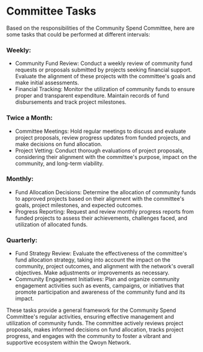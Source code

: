 # Committee Tasks

Based on the responsibilities of the Community Spend Committee, here are some tasks that could be performed at different intervals:

### Weekly:

- Community Fund Review: Conduct a weekly review of community fund requests or proposals submitted by projects seeking financial support. Evaluate the alignment of these projects with the committee's goals and make initial assessments.
- Financial Tracking: Monitor the utilization of community funds to ensure proper and transparent expenditure. Maintain records of fund disbursements and track project milestones.

### Twice a Month:

- Committee Meetings: Hold regular meetings to discuss and evaluate project proposals, review progress updates from funded projects, and make decisions on fund allocation.
- Project Vetting: Conduct thorough evaluations of project proposals, considering their alignment with the committee's purpose, impact on the community, and long-term viability.

### Monthly:

- Fund Allocation Decisions: Determine the allocation of community funds to approved projects based on their alignment with the committee's goals, project milestones, and expected outcomes.
- Progress Reporting: Request and review monthly progress reports from funded projects to assess their achievements, challenges faced, and utilization of allocated funds.

### Quarterly:

- Fund Strategy Review: Evaluate the effectiveness of the committee's fund allocation strategy, taking into account the impact on the community, project outcomes, and alignment with the network's overall objectives. Make adjustments or improvements as necessary.
- Community Engagement Initiatives: Plan and organize community engagement activities such as events, campaigns, or initiatives that promote participation and awareness of the community fund and its impact.

These tasks provide a general framework for the Community Spend Committee's regular activities, ensuring effective management and utilization of community funds. The committee actively reviews project proposals, makes informed decisions on fund allocation, tracks project progress, and engages with the community to foster a vibrant and supportive ecosystem within the Qwoyn Network.